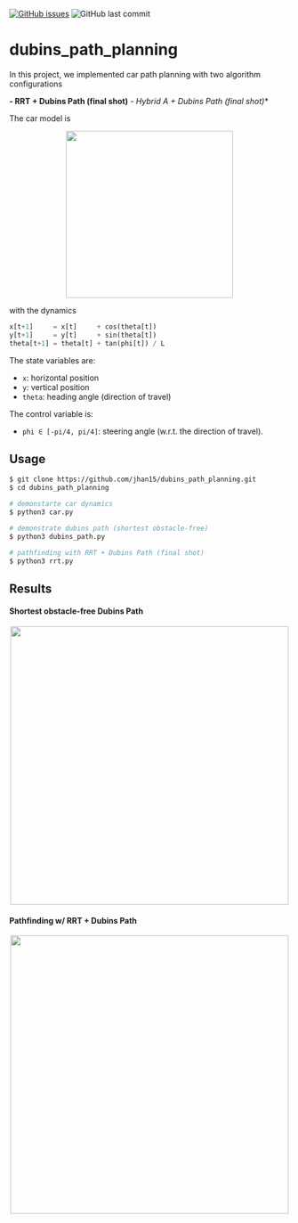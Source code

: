 
[![GitHub issues](https://img.shields.io/github/issues/jhan15/dubins_path_planning)](https://github.com/jhan15/dubins_path_planning/issues)
![GitHub last commit](https://img.shields.io/github/last-commit/jhan15/dubins_path_planning?color=ff69b4)

# dubins_path_planning

In this project, we implemented car path planning with two algorithm configurations

**- RRT + Dubins Path (final shot)**
**- Hybrid A* + Dubins Path (final shot)**

The car model is

<p align="center">
  <img src="https://github.com/jhan15/dubins_path_planning/blob/master/images/car_model.png?raw=true" width="300">
</p>

with the dynamics

```python
x[t+1]     = x[t]     + cos(theta[t])
y[t+1]     = y[t]     + sin(theta[t])
theta[t+1] = theta[t] + tan(phi[t]) / L
```

The state variables are:
 - `x`: horizontal position
 - `y`: vertical position
 - `theta`: heading angle (direction of travel)

The control variable is:
 - `phi ∈ [-pi/4, pi/4]`: steering angle (w.r.t. the direction of travel).

## Usage

```bash
$ git clone https://github.com/jhan15/dubins_path_planning.git
$ cd dubins_path_planning

# demonstarte car dynamics
$ python3 car.py

# demonstrate dubins path (shortest obstacle-free)
$ python3 dubins_path.py

# pathfinding with RRT + Dubins Path (final shot)
$ python3 rrt.py
```

## Results

#### Shortest obstacle-free Dubins Path

<p align="center">
  <img src="https://user-images.githubusercontent.com/62132206/130496974-a36ccf19-6248-405c-a7fe-b19d86ef798f.gif?raw=true" width="500">
</p>

#### Pathfinding w/ RRT + Dubins Path

<p align="center">
  <img src="https://user-images.githubusercontent.com/62132206/130496983-a1f88c80-8993-43db-9533-0cc72c060139.gif?raw=true" width="500">
</p>

